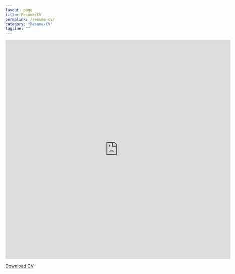 ```yaml
---
layout: page
title: Resume/CV
permalink: /resume-cv/
category: "Resume/CV"
tagline: ""
---
```



<iframe src="http://docs.google.com/gview?url=https://mattfel1.github.io/ResumeMaster.pdf&embedded=true" style="width:718px; height:700px;" frameborder="0"></iframe>

<a href="/ResumeMaster.pdf">Download CV</a>